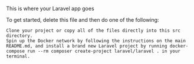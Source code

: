 This is where your Laravel app goes

To get started, delete this file and then do one of the following:

    Clone your project or copy all of the files directly into this src directory.
    Spin up the Docker network by following the instructions on the main README.md, and install a brand new Laravel project by running docker-compose run --rm composer create-project laravel/laravel . in your terminal.
